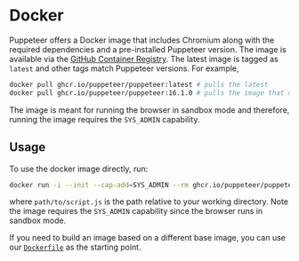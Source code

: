 # Docker

Puppeteer offers a Docker image that includes Chromium along with the required dependencies and a pre-installed Puppeteer version. The image is available via the [GitHub Container Registry](https://github.com/puppeteer/puppeteer/pkgs/container/puppeteer). The latest image is tagged as `latest` and other tags match Puppeteer versions. For example,

```sh
docker pull ghcr.io/puppeteer/puppeteer:latest # pulls the latest
docker pull ghcr.io/puppeteer/puppeteer:16.1.0 # pulls the image that contains Puppeteer v16.1.0
```

The image is meant for running the browser in sandbox mode and therefore, running the image requires the `SYS_ADMIN` capability.

## Usage

To use the docker image directly, run:

```sh
docker run -i --init --cap-add=SYS_ADMIN --rm ghcr.io/puppeteer/puppeteer:latest node -e "$(cat path/to/script.js)"
```

where `path/to/script.js` is the path relative to your working directory. Note the image requires the `SYS_ADMIN` capability since the browser runs in sandbox mode.

If you need to build an image based on a different base image, you can use our [`Dockerfile`](https://github.com/puppeteer/puppeteer/blob/main/docker/Dockerfile) as the starting point.
